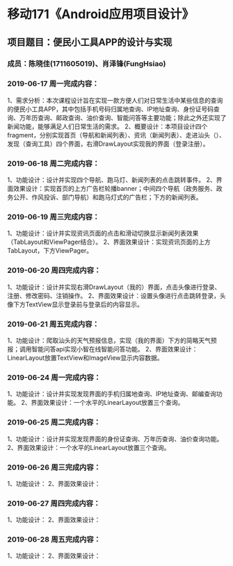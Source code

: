 # 移动171《Android应用项目设计》
## 项目题目：便民小工具APP的设计与实现
### 成员：陈晓佳(1711605019)、肖泽锋(FungHsiao)

### 2019-06-17 周一完成内容：
1、需求分析：本次课程设计旨在实现一款方便人们对日常生活中某些信息的查询的便民小工具APP，其中包括手机号码归属地查询、IP地址查询、身份证号码查询、万年历查询、邮政查询、油价查询、智能问答等主要功能；除此之外还实现了新闻功能，能够满足人们日常生活的需求。
2、概要设计：本项目设计四个fragment，分别实现首页（导航和新闻列表）、资讯（新闻列表）、走进汕头（）、发现（查询工具）四个界面，右滑DrawLayout实现我的界面（登录注册）。


### 2019-06-18 周二完成内容：
1、功能设计：设计并实现四个导航、跑马灯、新闻列表的点击跳转事件。
2、界面效果设计：实现首页的上方广告栏轮播banner；中间四个导航（政务服务、政务公开、作风投诉、部门导航）和跑马灯式的广告栏；下方的新闻列表。


### 2019-06-19 周三完成内容：
1、功能设计：设计并实现资讯页面的点击和滑动切换显示新闻列表效果（TabLayout和ViewPager结合）。
2、界面效果设计：实现资讯页面的上方TabLayout，下方ViewPager。

### 2019-06-20 周四完成内容：
1、功能设计：设计并实现右滑DrawLayout（我的）界面，点击头像进行登录、注册、修改密码、注销操作。
2、界面效果设计：设置头像进行点击跳转登录，头像下方TextView显示登录前与登录后的内容显示。

### 2019-06-21 周五完成内容：
1、功能设计：爬取汕头的天气预报信息，实现（我的界面）下方的简略天气预报；调用智能问答api实现小智在线智能问答功能。
2、界面效果设计：LinearLayout放置TextView和ImageView显示内容数据。


### 2019-06-24 周一完成内容：
1、功能设计：设计并实现发现界面的手机归属地查询、IP地址查询、邮编查询功能。
2、界面效果设计：一个水平的LinearLayout放置三个查询。

### 2019-06-25 周二完成内容：
1、功能设计：设计并实现发现界面的身份证查询、万年历查询、油价查询功能。
2、界面效果设计：一个水平的LinearLayout放置三个查询。

### 2019-06-26 周三完成内容：
1、功能设计：
2、界面效果设计：

### 2019-06-27 周四完成内容：
1、功能设计：
2、界面效果设计：

### 2019-06-28 周五完成内容：
1、功能设计：
2、界面效果设计：

